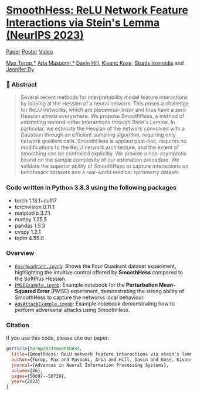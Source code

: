 # [SmoothHess: ReLU Network Feature Interactions via Stein's Lemma (NeurIPS 2023)](https://openreview.net/pdf?id=dwIeEhbaD0)

[Paper](https://proceedings.neurips.cc/paper_files/paper/2023/file/9ef5e965720193681fc8d16372ac4717-Paper-Conference.pdf) [Poster](https://neurips.cc/virtual/2023/poster/70998) [Video](https://neurips.cc/virtual/2023/poster/70998) 

[Max Torop,*](https://maxtorop.github.io/) [Aria Masoomi,*](https://scholar.google.com/citations?user=KXcX8coAAAAJ&hl=en) [Davin Hill,](https://www.davinhill.me/) [Kivanc Kose,](https://kkose.github.io/about/) [Stratis Ioannidis](https://ece.northeastern.edu/fac-ece/ioannidis/) and [Jennifer Dy](https://mllabneu.github.io/)




### 📘 Abstract

> Several recent methods for interpretability model feature interactions by looking at the Hessian of a neural network. This poses a challenge for ReLU networks, which are piecewise-linear and thus have a zero Hessian almost everywhere. We propose SmoothHess, a method of estimating second-order interactions through Stein's Lemma. In particular, we estimate the Hessian of the network convolved with a Gaussian through an efficient sampling algorithm, requiring only network gradient calls. SmoothHess is applied post-hoc, requires no modifications to the ReLU network architecture, and the extent of smoothing can be controlled explicitly. We provide a non-asymptotic bound on the sample complexity of our estimation procedure. We validate the superior ability of SmoothHess to capture interactions on benchmark datasets and a real-world medical spirometry dataset.


### Code written in Python 3.8.3 using the following packages
- torch 1.13.1+cu117
- torchvision 0.11.1
- matplotlib 3.7.1
- numpy 1.25.5
- pandas 1.5.3
- cvxpy 1.2.1
- tqdm 4.55.0

### Overview

- [`FourQuadrant.ipynb`](./FourQuadrant.ipynb): Shows the Four Quadrant dataset experiment, highlighting the intuitive control offered by **SmoothHess** compared to the SoftPlus Hessian.
- [`PMSEExample.ipynb`](./PMSEExample.ipynb): Example notebook for the **Perturbation Mean-Squared Error** (PMSE) experiment, demonstrating the strong ability of SmoothHess to capture the networks local behaviour.
- [`AdvAttackExample.ipynb`](./AdvAttackExample.ipynb): Example notebook demonstrating how to perform adversarial attacks using SmoothHess.


### Citation
If you use this code, please cite our paper:

```bibtex
@article{torop2023smoothhess,
  title={SmoothHess: ReLU network feature interactions via stein's lemma},
  author={Torop, Max and Masoomi, Aria and Hill, Davin and Kose, Kivanc and Ioannidis, Stratis and Dy, Jennifer},
  journal={Advances in Neural Information Processing Systems},
  volume={36},
  pages={50697--50729},
  year={2023}
}

